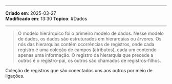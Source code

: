 ***
**Criado em**: 2025-03-27  
**Modificado em**: 13:30
**Topico**: #Dados 
***
>O modelo hierárquico foi o primeiro modelo de dados. Nesse modelo de dados, os dados são estruturados em hierarquias ou árvores. Os nós das hierarquias contêm ocorrências de registros, onde cada registro é uma coleção de campos (atributos), cada um contendo apenas uma informação. O registro da hierarquia que precede a outros é o registro-pai, os outros são chamados de registros-filhos.

Coleção de registros que são conectados uns aos outros por meio de ligações.